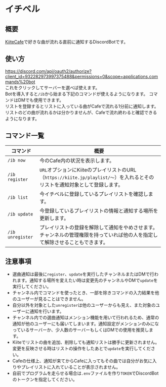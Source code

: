 # イチベル
## 概要
[KiiteCafe](https://cafe.kiite.jp)で好きな曲が流れる直前に通知するDiscordBotです。  

## 使い方
https://discord.com/api/oauth2/authorize?client_id=932282973997375488&permissions=0&scope=applications.commands%20bot  
これをクリックしてサーバーを選べば使えます。  
Botを導入すると`/ib`から始まる下記のコマンドが使えるようになります。  コマンドはDMでも使用できます。  
リストを登録するとリストに入っている曲がCafeで流れる1分前に通知します。リストのどの曲が流れるかは分かりませんが、Cafeで流れ終わると確認できるようになります。  

## コマンド一覧
| コマンド         | 概要                                                                                                                         |
| ---------------- | ---------------------------------------------------------------------------------------------------------------------------- |
| `/ib now`        | 今のCafe内の状況を表示します。                                                                                               |
| `/ib register`   | `URL`オプションにKiiteのプレイリストのURL（`https://kiite.jp/playlist/〜`）を入れるとそのリストを通知対象として登録します。  |
| `/ib list`       | 今イチベルに登録しているプレイリストを確認します。                                                                           |
| `/ib update`     | 今登録しているプレイリストの情報と通知する場所を更新します。                                                                 |
| `/ib unregister` | プレイリストの登録を解除して通知をやめさせます。チャンネルの管理権限を持っていれば他の人を指定して解除させることもできます。 |

## 注意事項
- 選曲通知は最後に`register`、`update`を実行したチャンネルまたはDMで行われます。通知する場所を変えたい時は変更先のチャンネルやDMで`update`を実行してください。
- チャンネル内でコマンドを使ったとき、一部を除きコマンドの入力結果を他のユーザーが見ることはできません。
- 自分以外を対象とした`unregister`は他のユーザーからも見え、また対象のユーザーに通知を行います。
- チャンネル内での選曲通知はメンション機能を用いて行われるため、通常の通知が他のユーザーにも届いてしまいます。通知設定がメンションのみになっているサーバーか、少人数のサーバーもしくはDMでの使用を推奨します。
- Kiiteでリストの曲を追加、削除しても通知リストは勝手に更新されません。変更を反映させる時はリストの操作をしたあとで`update`を実行してください。
- Cafeの仕様上、通知が来てからCafeに入ってもその曲では自分がお気に入りやプレイリストに入れていることが表示されません。
- 自前でプログラムを走らせる場合は`.env`ファイルを作り`TOKEN`でDiscordBotのトークンを指定してください。  

